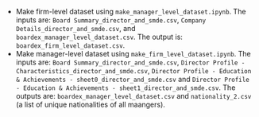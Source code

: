 - Make firm-level dataset using `make_manager_level_dataset.ipynb`. The inputs are: `Board Summary_director_and_smde.csv`, `Company Details_director_and_smde.csv`, and `boardex_manager_level_dataset.csv`. The output is: `boardex_firm_level_dataset.csv`.
- Make manager-level dataset using `make_firm_level_dataset.ipynb`. The inputs are: `Board Summary_director_and_smde.csv`, `Director Profile - Characteristics_director_and_smde.csv`, `Director Profile - Education & Achievements - sheet0_director_and_smde.csv` and `Director Profile - Education & Achievements - sheet1_director_and_smde.csv`. The outputs are: `boardex_manager_level_dataset.csv` and `nationality_2.csv` (a list of unique nationalities of all maangers).
